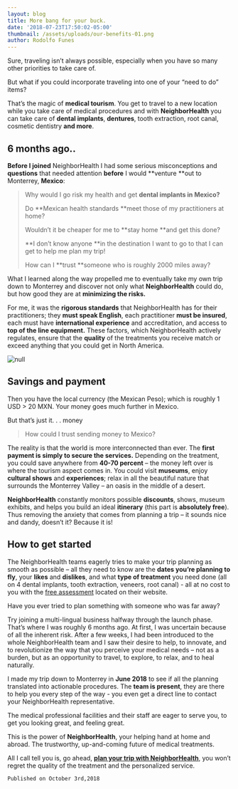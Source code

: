 ```yaml
---
layout: blog
title: More bang for your buck.
date: '2018-07-23T17:50:02-05:00'
thumbnail: /assets/uploads/our-benefits-01.png
author: Rodolfo Funes
---
```

Sure, traveling isn’t always possible, especially when you have so many other priorities to take care of.

But what if you could incorporate traveling into one of your “need to do” items?

That’s the magic of **medical tourism**. You get to travel to a new location while you take care of medical procedures and with **NeighborHealth** you can take care of **dental implants**, **dentures**, tooth extraction, root canal, cosmetic dentistry **and more**.

## 6 months ago..

**Before I joined** NeighborHealth I had some serious misconceptions and **questions** that needed attention **before** I would **venture **out to Monterrey, **Mexico**:

> Why would I go risk my health and get **dental implants in Mexico?**
>
> Do **Mexican health standards **meet those of my practitioners at home?
>
> Wouldn’t it be cheaper for me to **stay home **and get this done?
>
> **I don’t know anyone **in the destination I want to go to that I can get to help me plan my trip!
>
> How can I **trust **someone who is roughly 2000 miles away?

What I learned along the way propelled me to eventually take my own trip down to Monterrey and discover not only what **NeighborHealth** could do, but how good they are at **minimizing the risks.**

For me, it was the **rigorous standards** that NeighborHealth has for their practitioners; they **must speak English**, each practitioner **must be insured**, each must have **international experience** and accreditation, and access to **top of the line equipment.** These factors, which NeighborHealth actively regulates, ensure that the **quality** of the treatments you receive match or exceed anything that you could get in North America. 

![null](/assets/uploads/neighborhealth__thumbnails_logovect-05.png)

## Savings and payment

Then you have the local currency (the Mexican Peso); which is roughly 1 USD > 20 MXN. Your money goes much further in Mexico. 

But that’s just it. . . money 

>  How could I trust sending money to Mexico? 

The reality is that the world is more interconnected than ever. The **first payment is simply to secure the services.** Depending on the treatment, you could save anywhere from **40-70 percent** – the money left over is where the tourism aspect comes in. You could visit **museums**, enjoy **cultural shows** and **experiences**; relax in all the beautiful nature that surrounds the Monterrey Valley – an oasis in the middle of a desert. 

**NeighborHealth** constantly monitors possible **discounts**, shows, museum exhibits, and helps you build an ideal **itinerary** (this part is **absolutely free**). Thus removing the anxiety that comes from planning a trip – it sounds nice and dandy, doesn’t it? Because it is! 

## How to get started

The NeighborHealth teams eagerly tries to make your trip planning as smooth as possible – all they need to know are the **dates you’re planning to fly**, your **likes** and **dislikes**, and what **type of treatment** you need done (all on 4 dental implants, tooth extraction, veneers, root canal) - all at no cost to you with the [free assessment](http://nissimdev--neighbor-health.netlify.com/get-started) located on their website.

Have you ever tried to plan something with someone who was far away?

Try joining a multi-lingual business halfway through the launch phase. That’s where I was roughly 6 months ago.  At first, I was uncertain because of all the inherent risk. After a few weeks, I had been introduced to the whole NeighborHealth team and I saw their desire to help, to innovate, and to revolutionize the way that you perceive your medical needs – not as a burden, but as an opportunity to travel, to explore, to relax, and to heal naturally. 

I made my trip down to Monterrey in **June 2018** to see if all the planning translated into actionable procedures. The **team is present**, they are there to help you every step of the way - you even get a direct line to contact your NeighborHealth representative.

The medical professional facilities and their staff are eager to serve you, to get you looking great, and feeling great.

This is the power of **NeighborHealth**, your helping hand at home and abroad. The trustworthy, up-and-coming future of medical treatments.

All I call tell you is, go ahead, [**plan your trip with NeighborHealth**](http://nissimdev--neighbor-health.netlify.com/get-started), you won’t regret the quality of the treatment and the personalized service. 

```
Published on October 3rd,2018
```
